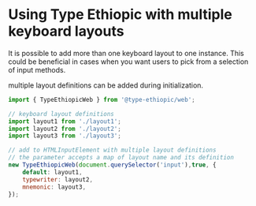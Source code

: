 # Using Type Ethiopic with multiple keyboard layouts

It is possible to add more than one keyboard layout to one instance. This could
be beneficial in cases when you want users to pick from a selection of
input methods.

multiple layout definitions can be added during initialization.

```javascript
import { TypeEthiopicWeb } from '@type-ethiopic/web';

// keyboard layout definitions
import layout1 from './layout1';
import layout2 from './layout2';
import layout3 from './layout3';

// add to HTMLInputElement with multiple layout definitions
// the parameter accepts a map of layout name and its definition
new TypeEthiopicWeb(document.querySelector('input'),true, {
    default: layout1,
    typewriter: layout2,
    mnemonic: layout3,
});
```
